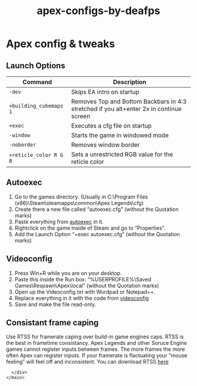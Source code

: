 <!DOCTYPE html>
<html lang="en"><head>
  <meta charset="utf-8" />
  <meta http-equiv="X-UA-Compatible" content="IE=edge" />
  <meta name="viewport" content="width=device-width, initial-scale=1" />

  <title>Apex config &amp; tweaks</title><!-- Begin Jekyll SEO tag v2.8.0 -->
<meta name="generator" content="Jekyll v3.9.2" />
<meta property="og:title" content="Apex config &amp; tweaks" />
<meta property="og:locale" content="en_US" />
<link rel="canonical" href="https://deafps.github.io/apex-configs-by-deafps/" />
<meta property="og:url" content="https://deafps.github.io/apex-configs-by-deafps/" />
<meta property="og:site_name" content="apex-configs-by-deafps" />
<meta property="og:type" content="website" />
<meta name="twitter:card" content="summary" />
<meta property="twitter:title" content="Apex config &amp; tweaks" />
<script type="application/ld+json">
{"@context":"https://schema.org","@type":"WebSite","headline":"Apex config &amp; tweaks","name":"apex-configs-by-deafps","url":"https://deafps.github.io/apex-configs-by-deafps/"}</script>
<!-- End Jekyll SEO tag -->
<link type="application/atom+xml" rel="alternate" href="https://deafps.github.io/apex-configs-by-deafps/feed.xml" title="apex-configs-by-deafps" /><link rel="shortcut icon" type="image/x-icon" href="" />
  <link rel="stylesheet" href="/apex-configs-by-deafps/assets/css/main.css" />
</head><body a="auto">
    <main class="page-content" aria-label="Content">
      <div class="w">
        <header>
  <h1>apex-configs-by-deafps</h1></header><ul></ul><h1 id="apex-config--tweaks">Apex config &amp; tweaks</h1>

<h2 id="launch-options">Launch Options</h2>

<table>
  <thead>
    <tr>
      <th><strong>Command</strong></th>
      <th><strong>Description</strong></th>
    </tr>
  </thead>
  <tbody>
    <tr>
      <td><code class="language-plaintext highlighter-rouge">-dev</code></td>
      <td>Skips EA intro on startup</td>
    </tr>
    <tr>
      <td><code class="language-plaintext highlighter-rouge">+building_cubemaps 1</code></td>
      <td>Removes Top and Bottom Backbars in 4:3 stretched if you alt+enter 2x in continue screen</td>
    </tr>
    <tr>
      <td><code class="language-plaintext highlighter-rouge">+exec</code></td>
      <td>Executes a cfg file on startup</td>
    </tr>
    <tr>
      <td><code class="language-plaintext highlighter-rouge">-window</code></td>
      <td>Starts the game in windowed mode</td>
    </tr>
    <tr>
      <td><code class="language-plaintext highlighter-rouge">-noborder</code></td>
      <td>Removes window border</td>
    </tr>
    <tr>
      <td><code class="language-plaintext highlighter-rouge">+reticle_color R G B</code></td>
      <td>Sets a unrestricted RGB value for the reticle color</td>
    </tr>
  </tbody>
</table>

<h2 id="autoexec">Autoexec</h2>
<ol>
  <li>Go to the games directory. (Usually in C:\Program Files (x86)\Steam\steamapps\common\Apex Legends\cfg)</li>
  <li>Create there a new file called “autoexec.cfg” (without the Quotation marks)</li>
  <li>Paste everything from <a href="https://raw.githubusercontent.com/deaFPS/apex-configs-by-deafps/master/autoexec.cfg">autoexec</a> in it.</li>
  <li>Rightclick on the game inside of Steam and go to “Properties”.</li>
  <li>Add the Launch Option “+exec autoexec.cfg” (without the Quotation marks)</li>
</ol>

<h2 id="videoconfig">Videoconfig</h2>
<ol>
  <li>Press Win+R while you are on your desktop.</li>
  <li>Paste this inside the Run box: “%USERPROFILE%\Saved Games\Respawn\Apex\local” (without the Quotation marks)</li>
  <li>Open up the Videoconfig.txt with Wordpad or Notepad++.</li>
  <li>Replace everything in it with the code from <a href="https://raw.githubusercontent.com/deaFPS/apex-configs-by-deafps/master/videoconfig.txt">videoconfig</a></li>
  <li>Save and make the file read-only.</li>
</ol>

<h2 id="consistant-frame-caping">Consistant frame caping</h2>
<p>Use RTSS for framerate caping over build-in game engines caps. RTSS is the best in frametime consistancy.
Apex Legends and other Soruce Engine games cannot register inputs between frames. The more frames the more often Apex can register inputs.
If your framerate is flactuating your “mouse feeling” will feel off and inconsistent.
You can download RTSS <a href="https://www.guru3d.com/files-details/rtss-rivatuner-statistics-server-download.html">here</a></p>

      </div>
    </main>
  </body>
</html>
